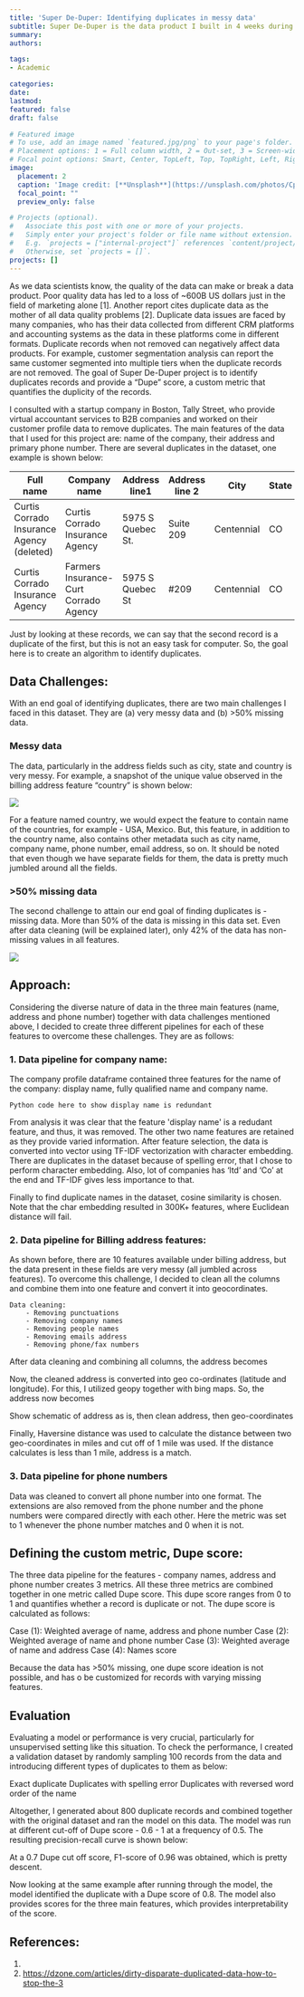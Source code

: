 ```yaml
---
title: 'Super De-Duper: Identifying duplicates in messy data'
subtitle: Super De-Duper is the data product I built in 4 weeks during the insight data science fellowship 
summary: 
authors:

tags:
- Academic

categories:
date: 
lastmod: 
featured: false
draft: false

# Featured image
# To use, add an image named `featured.jpg/png` to your page's folder.
# Placement options: 1 = Full column width, 2 = Out-set, 3 = Screen-width
# Focal point options: Smart, Center, TopLeft, Top, TopRight, Left, Right, BottomLeft, Bottom, BottomRight
image:
  placement: 2
  caption: 'Image credit: [**Unsplash**](https://unsplash.com/photos/CpkOjOcXdUY)'
  focal_point: ""
  preview_only: false

# Projects (optional).
#   Associate this post with one or more of your projects.
#   Simply enter your project's folder or file name without extension.
#   E.g. `projects = ["internal-project"]` references `content/project/deep-learning/index.md`.
#   Otherwise, set `projects = []`.
projects: []
---
```



As we data scientists know, the quality of the data can make or break a data product. Poor quality data has led to a loss of ~600B US dollars just in the field of marketing alone [1]. Another report cites duplicate data as the mother of all data quality problems [2]. Duplicate data issues are faced by many companies,  who has their data collected from different CRM platforms and accounting systems as the data in these platforms come in different formats. Duplicate records when not removed can negatively affect data products. For example, customer segmentation analysis can report the same customer segmented into multiple tiers when the duplicate records are not removed. The goal of Super De-Duper project is to identify duplicates records and provide a “Dupe” score, a custom metric that quantifies the duplicity of the records. 

I consulted with a startup company in Boston, Tally Street, who provide virtual accountant services to B2B companies and worked on their customer profile data to remove duplicates. The main features of the data that I used for this project are: name of the company, their address and primary phone number. There are several duplicates in the dataset, one example is shown below:

| Full name      | Company name | Address line1 | Address line 2 | City | State | Zipcode | Phone number |
| ----------- | ----------- | ----------- | ----------- | ----------- | ----------- | ----------- | ----------- |
| Curtis Corrado Insurance Agency (deleted) | Curtis Corrado Insurance Agency | 5975 S Quebec St. | Suite 209 | Centennial | CO | 80111 | (303) 220-7688 |
| Curtis Corrado Insurance Agency | Farmers Insurance-Curt Corrado Agency | 5975 S Quebec St | #209 | Centennial | CO | 80111 | 3032207688 |

Just by looking at these records, we can say that the second record is a duplicate of the first, but this is not an easy task for computer. So, the goal here is to create an algorithm to identify duplicates.

## Data Challenges:

With an end goal of identifying duplicates, there are two main challenges I faced in this dataset. They are (a) very messy data and (b) >50% missing data. 

### Messy data 
The data, particularly in the address fields such as city, state and country is very messy. For example, a snapshot of the unique value observed in the billing address feature “country” is shown below: 

 ![](deduplicate_country_name.png)

For a feature named country, we would expect the feature to contain name of the countries, for example - USA, Mexico. But, this feature, in addition to the country name, also contains other metadata such as city name, company name, phone number, email address, so on. It should be noted that even though we have separate fields for them, the data is pretty much jumbled around all the fields. 

### >50% missing data
The second challenge to attain our end goal of finding duplicates is - missing data. More than 50% of the data is missing in this data set. Even after data cleaning (will be explained later), only 42% of the data has non-missing values in all features. 

![](deduplicate_missing_data.png)

## Approach:

Considering the diverse nature of data in the three main features (name, address and phone number) together with data challenges mentioned above, I decided to create three different pipelines for each of these features to overcome these challenges. They are as follows:

### 1. Data pipeline for company name: 
	
The company profile dataframe contained three features for the name of the company: display name, fully qualified name and company name. 

	Python code here to show display name is redundant

From analysis it was clear that the feature 'display name' is a redudant feature, and thus, it was removed. The other two name features are retained as they provide varied information. After feature selection, the data is converted into vector using TF-IDF vectorization with character embedding. There are duplicates in the dataset because of spelling error, that I chose to perform character embedding. Also, lot of companies has ‘ltd’ and ‘Co’ at the end and TF-IDF gives less importance to that. 
	
Finally to find duplicate names in the dataset, cosine similarity is chosen. Note that the char embedding resulted in 300K+ features, where Euclidean distance will fail. 

### 2. Data pipeline for Billing address features:

As shown before, there are 10 features available under billing address, but the data present in these fields are very messy (all jumbled across features). To overcome this challenge, I decided to clean all the columns and combine them into one feature and convert it into geocordinates. 

	Data cleaning:
		- Removing punctuations
		- Removing company names
		- Removing people names
		- Removing emails address
		- Removing phone/fax numbers
After data cleaning and combining all columns, the address becomes

Now, the cleaned address is converted into geo co-ordinates (latitude and longitude). For this, I utilized geopy together with bing maps. So, the address now becomes

	
Show schematic of address as is, then clean address, then geo-coordinates

Finally, Haversine distance was used to calculate the distance between two geo-coordinates in miles and cut off of 1 mile was used. If the distance calculates is less than 1 mile, address is a match. 

### 3. Data pipeline for phone numbers

Data was cleaned to convert all phone number into one format. The extensions are also removed from the phone number and the phone numbers were compared directly with each other. Here the metric was set to 1 whenever the phone number matches and 0 when it is not. 

## Defining the custom metric, Dupe score:

The three data pipeline for the features - company names, address and phone number creates 3 metrics. All these three metrics are combined together in one metric called Dupe score. This dupe score ranges from 0 to 1 and quantifies whether a record is duplicate or not. The dupe score is calculated as follows:

Case (1): Weighted average of name, address and phone number
Case (2): Weighted average of name and phone number
Case (3): Weighted average of name and address
Case (4): Names score

Because the data has >50% missing, one dupe score ideation is not possible, and has o be customized for records with varying missing features. 

## Evaluation

Evaluating a model or performance is very crucial, particularly for unsupervised setting like this situation. To check the performance, I created a validation dataset by randomly sampling 100 records from the data and introducing different types of duplicates to them as below:

Exact duplicate
Duplicates with spelling error
Duplicates with reversed word order of the name

Altogether, I generated about 800 duplicate records and combined together with the original dataset and ran the model on this data. The model was run at different cut-off of Dupe score - 0.6 - 1 at a frequency of 0.5. The resulting precision-recall curve is shown below:

At a 0.7 Dupe cut off score, F1-score of 0.96 was obtained, which is pretty descent. 

Now looking at the same example after running through the model, the model identified the duplicate with a Dupe score of 0.8. The model also provides scores for the three main features, which provides interpretability of the score. 


## References:

1. 
2. https://dzone.com/articles/dirty-disparate-duplicated-data-how-to-stop-the-3


